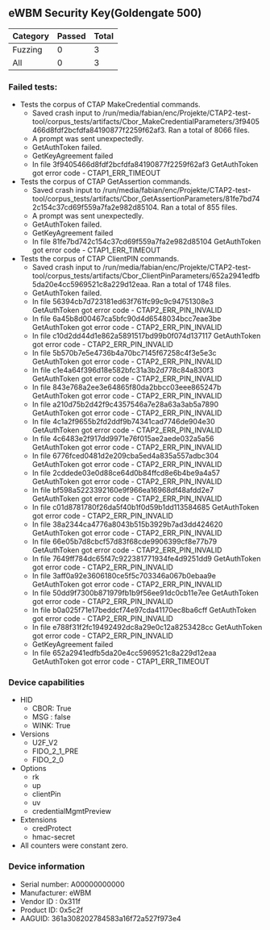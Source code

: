 ## eWBM Security Key(Goldengate 500)

| Category   |   Passed |   Total |
|------------|----------|---------|
| Fuzzing    |        0 |       3 |
| All        |        0 |       3 |

### Failed tests:

* Tests the corpus of CTAP MakeCredential commands.
  * Saved crash input to /run/media/fabian/enc/Projekte/CTAP2-test-tool/corpus_tests/artifacts/Cbor_MakeCredentialParameters/3f9405466d8fdf2bcfdfa84190877f2259f62af3. Ran a total of 8066 files.
  * A prompt was sent unexpectedly.
  * GetAuthToken failed.
  * GetKeyAgreement failed
  * In file 3f9405466d8fdf2bcfdfa84190877f2259f62af3 GetAuthToken got error code - CTAP1_ERR_TIMEOUT
* Tests the corpus of CTAP GetAssertion commands.
  * Saved crash input to /run/media/fabian/enc/Projekte/CTAP2-test-tool/corpus_tests/artifacts/Cbor_GetAssertionParameters/81fe7bd742c154c37cd69f559a7fa2e982d85104. Ran a total of 855 files.
  * A prompt was sent unexpectedly.
  * GetAuthToken failed.
  * GetKeyAgreement failed
  * In file 81fe7bd742c154c37cd69f559a7fa2e982d85104 GetAuthToken got error code - CTAP1_ERR_TIMEOUT
* Tests the corpus of CTAP ClientPIN commands.
  * Saved crash input to /run/media/fabian/enc/Projekte/CTAP2-test-tool/corpus_tests/artifacts/Cbor_ClientPinParameters/652a2941edfb5da20e4cc5969521c8a229d12eaa. Ran a total of 1748 files.
  * GetAuthToken failed.
  * In file 56394cb7d723181ed63f761fc99c9c94751308e3 GetAuthToken got error code - CTAP2_ERR_PIN_INVALID
  * In file 6a45b8d00467ca5bfc90d4d6548034bcc7eae3be GetAuthToken got error code - CTAP2_ERR_PIN_INVALID
  * In file c10d2dd44d1e862a5891517bd99b0f074d137117 GetAuthToken got error code - CTAP2_ERR_PIN_INVALID
  * In file 5b570b7e5e4736b4a70bc7145f67258c4f3e5e3c GetAuthToken got error code - CTAP2_ERR_PIN_INVALID
  * In file c1e4a64f396d18e582bfc31a3b2d778c84a830f3 GetAuthToken got error code - CTAP2_ERR_PIN_INVALID
  * In file 843e768a2ee3e64865f80da2bbcc03eee865247b GetAuthToken got error code - CTAP2_ERR_PIN_INVALID
  * In file a210d75b2d42f9c4357546a7e28a63a3ab5a7890 GetAuthToken got error code - CTAP2_ERR_PIN_INVALID
  * In file 4c1a2f9655b2fd2ddf9b74341cad7746de904e30 GetAuthToken got error code - CTAP2_ERR_PIN_INVALID
  * In file 4c6483e2f917dd9971e76f015ae2aede032a5a56 GetAuthToken got error code - CTAP2_ERR_PIN_INVALID
  * In file 6776fced0481d2e209cba5ed4a835a557adbc304 GetAuthToken got error code - CTAP2_ERR_PIN_INVALID
  * In file 2cddede03e0d88ce64d0b84ffcd8e6b4be9a4a57 GetAuthToken got error code - CTAP2_ERR_PIN_INVALID
  * In file bf598a5223392160e9f966ea16968df48afdd2e7 GetAuthToken got error code - CTAP2_ERR_PIN_INVALID
  * In file c01d8781780f26da5f40b1f0d59b1dd113584685 GetAuthToken got error code - CTAP2_ERR_PIN_INVALID
  * In file 38a2344ca4776a8043b515b3929b7ad3dd424620 GetAuthToken got error code - CTAP2_ERR_PIN_INVALID
  * In file 66e05b7d8cbcf57d83f68cde9906399cf8e77b79 GetAuthToken got error code - CTAP2_ERR_PIN_INVALID
  * In file 7649ff784dc65f47c922381771934fe4d9251dd9 GetAuthToken got error code - CTAP2_ERR_PIN_INVALID
  * In file 3aff0a92e3606180ce5f5c703346a067b0ebaa9e GetAuthToken got error code - CTAP2_ERR_PIN_INVALID
  * In file 50dd9f7300b871979fb1b9f56ee91dc0cb11e7ee GetAuthToken got error code - CTAP2_ERR_PIN_INVALID
  * In file b0a025f71e17beddcf74e97cda41170ec8ba6cff GetAuthToken got error code - CTAP2_ERR_PIN_INVALID
  * In file e788f31f2fc19492492dc8a29e0c12a8253428cc GetAuthToken got error code - CTAP2_ERR_PIN_INVALID
  * GetKeyAgreement failed
  * In file 652a2941edfb5da20e4cc5969521c8a229d12eaa GetAuthToken got error code - CTAP1_ERR_TIMEOUT

### Device capabilities

* HID
  * CBOR: True
  * MSG : false
  * WINK: True
* Versions
  * U2F_V2
  * FIDO_2_1_PRE
  * FIDO_2_0
* Options
  * rk
  * up
  * clientPin
  * uv
  * credentialMgmtPreview
* Extensions
  * credProtect
  * hmac-secret
* All counters were constant zero.

### Device information

* Serial number: A00000000000
* Manufacturer: eWBM
* Vendor ID : 0x311f
* Product ID: 0x5c2f
* AAGUID: 361a308202784583a16f72a527f973e4
